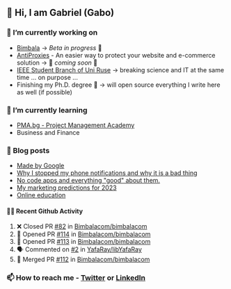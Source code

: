 ## 👋 Hi, I am Gabriel (Gabo)

### 🔭 I’m currently working on
- [Bimbala](https://bimbala.com/) -> *Beta in progress* 🚀
- [AntiProxies](https://antiproxies.com/) - An easier way to protect your website and e-commerce solution -> 🚀 *coming soon* 🚀
- [IEEE Student Branch of Uni Ruse](https://github.com/IEEE-Student-Branch-of-Uni-Ruse) -> breaking science and IT at the same time ... on purpose ...
- Finishing my Ph.D. degree 🤔 -> will open source everything I write here as well (if possible)

### 🌱 I’m currently learning
- [PMA.bg - Project Management Academy](https://pma.bg/)
- Business and Finance

### 📖 Blog posts
<!-- BLOG-POST-LIST:START -->
- [Made by Google](https://mrgkanev.eu/posts/made-by-google/)
- [Why I stopped my phone notifications and why it is a bad thing](https://mrgkanev.eu/posts/why-i-stopped-my-phone-notifications/)
- [No code apps and everything &quot;good&quot; about them.](https://mrgkanev.eu/posts/no-code-apps-and-everything-good-about-them/)
- [My marketing predictions for 2023](https://mrgkanev.eu/posts/my-marketing-predictions-for-2023/)
- [Online education](https://mrgkanev.eu/posts/online-education/)
<!-- BLOG-POST-LIST:END -->

#### 🧑‍💻 Recent Github Activity

<!--START_SECTION:activity-->
1. ❌ Closed PR [#82](https://github.com/Bimbalacom/bimbalacom/pull/82) in [Bimbalacom/bimbalacom](https://github.com/Bimbalacom/bimbalacom)
2. 💪 Opened PR [#114](https://github.com/Bimbalacom/bimbalacom/pull/114) in [Bimbalacom/bimbalacom](https://github.com/Bimbalacom/bimbalacom)
3. 💪 Opened PR [#113](https://github.com/Bimbalacom/bimbalacom/pull/113) in [Bimbalacom/bimbalacom](https://github.com/Bimbalacom/bimbalacom)
4. 🗣 Commented on [#2](https://github.com/YafaRay/libYafaRay/issues/2) in [YafaRay/libYafaRay](https://github.com/YafaRay/libYafaRay)
5. 🎉 Merged PR [#112](https://github.com/Bimbalacom/bimbalacom/pull/112) in [Bimbalacom/bimbalacom](https://github.com/Bimbalacom/bimbalacom)
<!--END_SECTION:activity-->


### 📫 How to reach me - [Twitter](https://twitter.com/mrgkanev) or [LinkedIn](https://www.linkedin.com/in/mrgkanev) 

